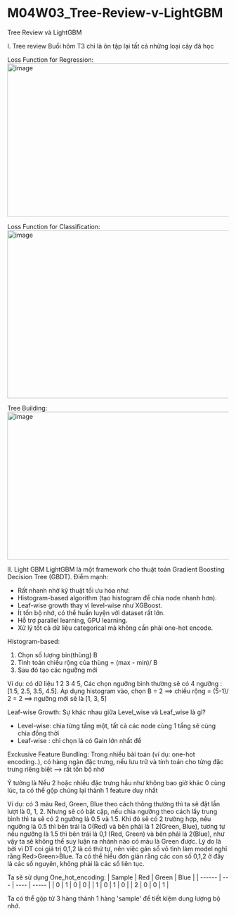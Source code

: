 # M04W03_Tree-Review-v-LightGBM
Tree Review và LightGBM


I. Tree review
Buổi hôm T3 chỉ là ôn tập lại tất cả những loại cây đã học

Loss Function for Regression:
<img width="847" height="349" alt="image" src="https://github.com/user-attachments/assets/76443650-5b02-419d-b8b2-77e04f40e1af" />

Loss Function for Classification:
 <img width="898" height="382" alt="image" src="https://github.com/user-attachments/assets/495371cd-9cab-4a3b-bd45-7e0ea1123207" />

Tree Building:
<img width="890" height="336" alt="image" src="https://github.com/user-attachments/assets/0c114c53-72f9-444e-887c-3ce74dfefb5f" />

II. Light GBM
LightGBM là một framework cho thuật toán Gradient Boosting Decision Tree (GBDT).
Điểm mạnh:
+ Rất nhanh nhờ kỹ thuật tối ưu hóa như:
+ Histogram-based algorithm (tạo histogram để chia node nhanh hơn).
+ Leaf-wise growth thay vì level-wise như XGBoost.
+ Ít tốn bộ nhớ, có thể huấn luyện với dataset rất lớn.
+ Hỗ trợ parallel learning, GPU learning.
+ Xử lý tốt cả dữ liệu categorical mà không cần phải one-hot encode.

Histogram-based: 
1. Chọn số lượng bin(thùng) B
2. Tính toán chiều rộng của thùng = (max - min)/ B
3. Sau đó tạo các ngưỡng mới

Ví dụ: có dữ liệu 1 2 3 4 5, Các chọn ngưỡng bình thường sẽ có 4 ngưỡng : [1.5, 2.5, 3.5, 4.5]. Áp dụng histogram vào, chọn B = 2 ==> chiều rộng = (5-1)/ 2 = 2 ==> ngưỡng mới sẽ là [1, 3, 5]  

Leaf-wise Growth:
Sự khác nhau giữa Level_wise và Leaf_wise là gì?
+ Level-wise: chia từng tầng một, tất cả các node cùng 1 tầng sẽ cùng chia đồng thời
+ Leaf-wise : chỉ chọn lá có Gain lớn nhất để 

Exckusive Feature Bundling: 
Trong nhiều bài toán (ví dụ: one-hot encoding..), có hàng ngàn đặc trưng, nếu lưu trữ và tính toán cho từng đặc trưng riêng biệt --> rất tốn bộ nhớ

Ý tưởng là Nếu 2 hoặc nhiều đặc trưng hầu như không bao giờ khác 0 cùng lúc, ta có thể gộp chúng lại thành 1 feature duy nhất

Ví dụ: có 3 màu Red, Green, Blue theo cách thông thường thì ta sẽ đặt lần lượt là 0, 1, 2. Nhưng sẽ có bật cập, nếu chia ngưỡng theo cách lấy trung bình thì ta sẽ có 2 ngưỡng là 0.5 và 1.5. Khi đó sẽ có 2 trường hợp, nếu ngưỡng là 0.5 thì bên trái là 0(Red) và bên phải là 1 2(Green, Blue), tương tự nếu ngưỡng là 1.5 thì bên trái là 0,1 (Red, Green) và bên phải là 2(Blue), như vậy ta sẽ không thể suy luận ra nhánh nào có màu là Green được. Lý do là bởi vì DT coi giá trị 0,1,2 là có thứ tự, nên việc gán số vô tình làm model nghĩ rằng Red>Green>Blue. Ta có thể hiểu đơn giản rằng các con số 0,1,2 ở đây là các số nguyên, không phải là các số liên tục.

Ta sẽ sử dụng One_hot_encoding:
| Sample | Red | Green | Blue |
| ------ | --- | ---- | ----- |
| 0      | 1   | 0    | 0     |
| 1      | 0   | 1    | 0     |
| 2      | 0   | 0    | 1     |

Ta có thể gộp từ 3 hàng thành 1 hàng 'sample' để tiết kiệm dung lượng bộ nhớ. 
